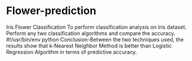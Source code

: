 # Flower-prediction
Iris Flower Classification
To perform classification analysis on Iris dataset. Perform any two classification algorithms and compare the accuracy.
#!/usr/bin/env python
 Conclusion-Between the two techniques used, the results show that k-Nearest Neighbor Method is better than Logistic Regression Algorithm in terms of predictive accuracy.
